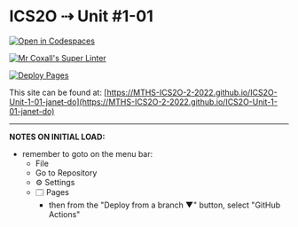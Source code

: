 # ICS2O ⇢ Unit #1-01

[![Open in Codespaces](https://classroom.github.com/assets/launch-codespace-f4981d0f882b2a3f0472912d15f9806d57e124e0fc890972558857b51b24a6f9.svg)](https://classroom.github.com/open-in-codespaces?assignment_repo_id=10038960)

[![Mr Coxall's Super Linter](https://github.com/MTHS-ICS2O-2-2022/ICS2O-Unit-1-01-janet-do/workflows/Mr%20Coxall's%20Super%20Linter/badge.svg)](https://github.com/MTHS-ICS2O-2-2022/ICS2O-Unit-1-01-janet-do/actions)

[![Deploy Pages](https://github.com/MTHS-ICS2O-2-2022/ICS2O-Unit-1-01-janet-do/workflows/Deploy%20Pages/badge.svg)](https://github.com/MTHS-ICS2O-2-2022/ICS2O-Unit-1-01-janet-do/actions)

This site can be found at: [https://MTHS-ICS2O-2-2022.github.io/ICS2O-Unit-1-01-janet-do](https://MTHS-ICS2O-2-2022.github.io/ICS2O-Unit-1-01-janet-do)

---

**NOTES ON INITIAL LOAD:**
- remember to goto on the menu bar:
  - File
  - Go to Repository
  - ⚙ Settings
  - 🗔 Pages
    - then from the "Deploy from a branch ▼" button, select "GitHub Actions"
